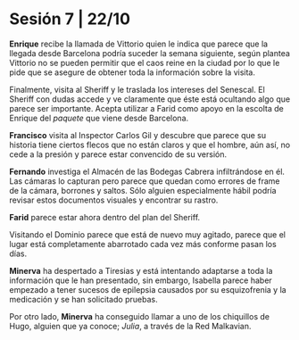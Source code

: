 # Sesión 7 | 22/10

**Enrique** recibe la llamada de Vittorio quien le indica que parece que la llegada desde Barcelona podría suceder la semana siguiente, según plantea Vittorio no se pueden permitir que el caos reine en la ciudad por lo que le pide que se asegure de obtener toda la información sobre la visita.

Finalmente, visita al Sheriff y le traslada los intereses del Senescal. El Sheriff con dudas accede y ve claramente que éste está ocultando algo que parece ser importante. Acepta utilizar a Farid como apoyo en la escolta de Enrique del *paquete* que viene desde Barcelona.

**Francisco** visita al Inspector Carlos Gil y descubre que parece que su historia tiene ciertos flecos que no están claros y que el hombre, aún así, no cede a la presión y parece estar convencido de su versión. 

**Fernando** investiga el Almacén de las Bodegas Cabrera infiltrándose en él. Las cámaras lo capturan pero parece que quedan como errores de frame de la cámara, borrones y saltos. Sólo alguien especialmente hábil podría revisar estos documentos visuales y encontrar su rastro. 

**Farid** parece estar ahora dentro del plan del Sheriff. 

Visitando el Dominio parece que está de nuevo muy agitado, parece que el lugar está completamente abarrotado cada vez más conforme pasan los días. 

**Minerva** ha despertado a Tiresias y está intentando adaptarse a toda la información que le han presentado, sin embargo, Isabella parece haber empezado a tener sucesos de epilepsia causados por su esquizofrenia y la medicación y se han solicitado pruebas. 

Por otro lado, **Minerva** ha conseguido llamar a uno de los chiquillos de Hugo, alguien que ya conoce; *Julia*, a través de la Red Malkavian. 



